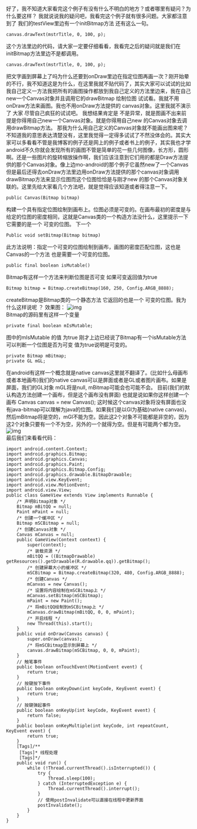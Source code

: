 好了，我不知道大家看完这个例子有没有什么不明白的地方？或者哪里有疑问？为什么要这样？ 我就说说我的疑问吧，我看完这个例子就有很多问题。大家都注意到了 我们的testView里边有一个initBitmap方法 还有这么一句。
```  
canvas.drawText(mstrTitle, 0, 100, p); 
```
这个方法里边的代码，请大家一定要仔细看看，我看完之后的疑问就是我们在initBitmap方法里边不是都调用。
```  
canvas.drawText(mstrTitle, 0, 100, p); 
```
把文字画到屏幕上了吗为什么还要到onDraw里边在指定位图再画一次？刚开始晕的不行，我不知道这是为什么，在这里我就不贴代码了，其实大家可以试试的比如我自己定义一方法我把所有的画图操作都放到我自己定义的方法里边来，我在自己new一个Canvas对象并且调用它的drawBitmap 绘制位图 试试看。我就不用onDraw方法来画图。我也不用onDraw方法提供的 canvas对象。这里我就不演示了 大家 尽管自己疯狂的试试吧。 我想结果肯定是 不是异常，就是图画不出来前提是你得用自己new一个Canvas对象。就是你得用自己new 的Canvas对象去调用drawBitmap方法。 
那我为什么用自己定义的Canvas对象就不能画出图来呢？不知道我的意思表达清楚没有，这里我觉得一定得多试试了不然没体会的。其实大家可以多看看不管是我博客的例子还是网上的例子或者书上的例子，其实我也才学android不久你就会发现所有的画图不管是简单的花一些几何图像，长方形，圆形啊。还是一些图片的旋转缩放操作啊，我们应该注意到它们用的都是Draw方法提供的那个Canvas对象。像上边mo-android的那个例子它虽然new了一个Canvas但是最后还得去onDraw方法里边用onDraw方法提供的那个canvas对象调用drawBitmap方法来显示位图而这个位图恰恰是与刚才new 的那个Canvas对象关联的。这里先给大家看几个方法吧，就是觉得应该知道或者得注意一下。 
```  
public Canvas(Bitmap bitmap) 
```
构建一个具有指定位图绘制到画布上。位图必须是可变的。在画布最初的密度是与给定的位图的密度相同，这就是Canvas类的一个构造方法没什么，这里提示一下它需要的是一个 可变的位图。 下一个 
```  
Public void setBitmap(Bitmap bitmap) 
```
此方法说明：指定一个可变的位图绘制到画布，画图的密度匹配位图，这也是Canvas的一个方法 也是需要一个可变的位图。 
```  
public final boolean isMutable() 
```
Bitmap有这样一个方法来判断位图是否可变 如果可变返回值为true 
```  
Bitmap bitmap = Bitmap.createBitmap(160, 250, Config.ARGB_8888);
```
createBitmap是Bitmap类的一个静态方法 它返回的也是一个 可变的位图。我为什么这样说呢 ？
效果图：
![img](P)  
Bitmap的源码里有这样一个变量
```  
private final boolean mIsMutable; 
```
图中的mIsMutable  的值 为true 刚才上边已经说了Bitmap有一个isMutable方法可以判断一个位图是否为可变 值为true说明是可变的。 
```  
private Bitmap mBitmap; 
private GL mGL; 
```
在android有这样一个概念就是native canvas这里就不翻译了。(比如什么母画布或者本地画布)我们的native canvas可以是屏面或者是GL或者图片画布。如果是屏面，我们的GL对象 mGL将是null, mBitmap可能会也可能不会。
目前(我们的默认构造方法创建一个画布，但是这个画布没有屏面) 也就是说如果你这样创建一个画布
Canvas canvas = new Canvas(); 这时候这个canvas对象将没有屏面也没有java-bitmap可以理解为java的位图。如果我们是以Gl为基础(native canvas)，然后mBitmap将是空的，mGl不能为空。因此这2个对象不可能都是非空的，因为这2个对象只要有一个不为空，另外的一个就得为空。但是有可能两个都为空。
![img](P)  
最后我们来看看代码：
```  
import android.content.Context;
import android.graphics.Bitmap;
import android.graphics.Canvas;
import android.graphics.Paint;
import android.graphics.Bitmap.Config;
import android.graphics.drawable.BitmapDrawable;
import android.view.KeyEvent;
import android.view.MotionEvent;
import android.view.View;
public class GameView extends View implements Runnable {
	/* 声明Bitmap对象 */
	Bitmap mBitQQ = null;
	Paint mPaint = null;
	/* 创建一个缓冲区 */
	Bitmap mSCBitmap = null;
	/* 创建Canvas对象 */
	Canvas mCanvas = null;
	public GameView(Context context) {
		super(context);
		/* 装载资源 */
		mBitQQ = ((BitmapDrawable) getResources().getDrawable(R.drawable.qq)).getBitmap();
		/* 创建屏幕大小的缓冲区 */
		mSCBitmap = Bitmap.createBitmap(320, 480, Config.ARGB_8888);
		/* 创建Canvas */
		mCanvas = new Canvas();
		/* 设置将内容绘制在mSCBitmap上 */
		mCanvas.setBitmap(mSCBitmap);
		mPaint = new Paint();
		/* 将mBitQQ绘制到mSCBitmap上 */
		mCanvas.drawBitmap(mBitQQ, 0, 0, mPaint);
		/* 开启线程 */
		new Thread(this).start();
	}
	public void onDraw(Canvas canvas) {
		super.onDraw(canvas);
		/* 将mSCBitmap显示到屏幕上 */
		canvas.drawBitmap(mSCBitmap, 0, 0, mPaint);
	}
	// 触笔事件
	public boolean onTouchEvent(MotionEvent event) {
		return true;
	}
	// 按键按下事件
	public boolean onKeyDown(int keyCode, KeyEvent event) {
		return true;
	}
	// 按键弹起事件
	public boolean onKeyUp(int keyCode, KeyEvent event) {
		return false;
	}
	public boolean onKeyMultiple(int keyCode, int repeatCount, KeyEvent event) {
		return true;
	}
	[Tags]/**
	 [Tags]* 线程处理
	 [Tags]*/
	public void run() {
		while (!Thread.currentThread().isInterrupted()) {
			try {
				Thread.sleep(100);
			} catch (InterruptedException e) {
				Thread.currentThread().interrupt();
			}
			// 使用postInvalidate可以直接在线程中更新界面
			postInvalidate();
		}
	}
}
```